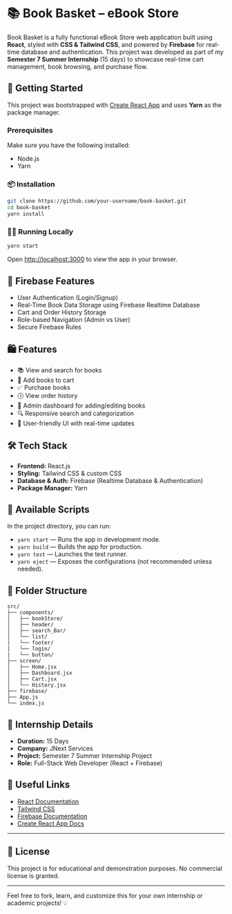 # 📚 Book Basket – eBook Store

Book Basket is a fully functional eBook Store web application built using **React**, styled with **CSS & Tailwind CSS**, and powered by **Firebase** for real-time database and authentication. This project was developed as part of my **Semester 7 Summer Internship** (15 days) to showcase real-time cart management, book browsing, and purchase flow.

## 🚀 Getting Started

This project was bootstrapped with [Create React App](https://github.com/facebook/create-react-app) and uses **Yarn** as the package manager.

### Prerequisites

Make sure you have the following installed:

- Node.js
- Yarn

### 📦 Installation

```bash
git clone https://github.com/your-username/book-basket.git
cd book-basket
yarn install
```

### 🧑‍💻 Running Locally

```bash
yarn start
```

Open [http://localhost:3000](http://localhost:3000) to view the app in your browser.

## 🔐 Firebase Features

- User Authentication (Login/Signup)
- Real-Time Book Data Storage using Firebase Realtime Database
- Cart and Order History Storage
- Role-based Navigation (Admin vs User)
- Secure Firebase Rules

## 🛍 Features

- 📚 View and search for books
- 🛒 Add books to cart
- ✅ Purchase books
- 🕓 View order history
- 👤 Admin dashboard for adding/editing books
- 🔍 Responsive search and categorization
- 💬 User-friendly UI with real-time updates

## 🛠 Tech Stack

- **Frontend:** React.js
- **Styling:** Tailwind CSS & custom CSS
- **Database & Auth:** Firebase (Realtime Database & Authentication)
- **Package Manager:** Yarn

## 🧪 Available Scripts

In the project directory, you can run:

- `yarn start` — Runs the app in development mode.
- `yarn build` — Builds the app for production.
- `yarn test` — Launches the test runner.
- `yarn eject` — Exposes the configurations (not recommended unless needed).

## 📁 Folder Structure

```
src/
├── components/
│   ├── bookStore/
│   ├── header/
│   ├── search_Bar/
│   └── list/
|   └── footer/
|   └── login/
|   └── button/
├── screen/
│   ├── Home.jsx
|   ├── Dashboard.jsx
│   ├── Cart.jsx
│   └── History.jsx
├── firebase/
├── App.js
└── index.js
```

## 📅 Internship Details

- **Duration:** 15 Days
- **Company:** JNext Services
- **Project:** Semester 7 Summer Internship Project
- **Role:** Full-Stack Web Developer (React + Firebase)

## 🔗 Useful Links

- [React Documentation](https://reactjs.org/)
- [Tailwind CSS](https://tailwindcss.com/)
- [Firebase Documentation](https://firebase.google.com/docs)
- [Create React App Docs](https://create-react-app.dev/docs/getting-started/)

---

## 📜 License

This project is for educational and demonstration purposes. No commercial license is granted.

---

Feel free to fork, learn, and customize this for your own internship or academic projects! 💡
